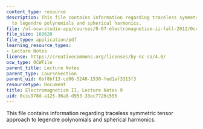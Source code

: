 ```yaml
---
content_type: resource
description: This file contains information regarding traceless symmetric tensor approach
  to legendre polynomials and spherical harmonics.
file: /ol-ocw-studio-app/courses/8-07-electromagnetism-ii-fall-2012/0ccc978da12536a8d95333ec7726c555_MIT8_07F12_ln9.pdf
file_size: 169620
file_type: application/pdf
learning_resource_types:
- Lecture Notes
license: https://creativecommons.org/licenses/by-nc-sa/4.0/
ocw_type: OCWFile
parent_title: Lecture Notes
parent_type: CourseSection
parent_uid: 6bf8bf13-cd06-5248-1530-fed1af3313f3
resourcetype: Document
title: Electromagnetism II, Lecture Notes 9
uid: 0ccc978d-a125-36a8-d953-33ec7726c555
---
```

This file contains information regarding traceless symmetric tensor approach to legendre polynomials and spherical harmonics.